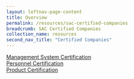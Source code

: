 ```yaml
---
layout: leftnav-page-content
title: Overview
permalink: /resources/sac-certified-companies
breadcrumb: SAC Certified Companies
collection_name: resources
second_nav_title: "Certified Companies"
---
```


[Management System Certification](management-system-certification/)  
[Personnel Certification](personnel-certification/)  
[Product Certification](product-certification/)
